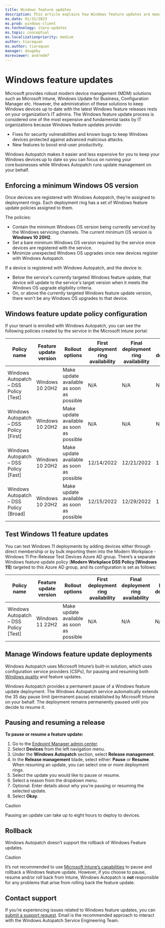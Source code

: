 ```yaml
---
title: Windows feature updates
description: This article explains how Windows feature updates are managed in Autopatch
ms.date: 01/31/2023
ms.prod: windows-client
ms.technology: itpro-updates
ms.topic: conceptual
ms.localizationpriority: medium
author: tiaraquan
ms.author: tiaraquan
manager: dougeby
msreviewer: andredm7
---
```


# Windows feature updates

Microsoft provides robust modern device management (MDM) solutions such as Microsoft Intune, Windows Update for Business, Configuration Manager etc. However, the administration of these solutions to keep Windows devices up to date with the latest Windows feature releases rests on your organization’s IT admins. The Windows feature update process is considered one of the most expensive and fundamental tasks by IT organizations because Windows feature updates provide:

- Fixes for security vulnerabilities and known bugs to keep Windows devices protected against advanced malicious attacks.
- New features to boost end-user productivity.

Windows Autopatch makes it easier and less expensive for you to keep your Windows devices up to date so you can focus on running your core businesses while Windows Autopatch runs update management on your behalf.

## Enforcing a minimum Windows OS version

Once devices are registered with Windows Autopatch, they’re assigned to deployment rings. Each deployment ring has a set of Windows feature update policies assigned to them.

The policies:

- Contain the minimum Windows OS version being currently serviced by the Windows servicing channels. The current minimum OS version is **Windows 10 20H2**.
- Set a bare minimum Windows OS version required by the service once devices are registered with the service.
- Minimize unexpected Windows OS upgrades once new devices register with Windows Autopatch.

If a device is registered with Windows Autopatch, and the device is:

- Below the service's currently targeted Windows feature update, that device will update to the service's target version when it meets the Windows OS upgrade eligibility criteria.
- On, or above the currently targeted Windows feature update version, there won't be any Windows OS upgrades to that device.

## Windows feature update policy configuration

If your tenant is enrolled with Windows Autopatch, you can see the following policies created by the service in the Microsoft Intune portal:

| Policy name | Feature update version | Rollout options | First deployment ring availability | Final deployment ring availability | Day between deployment rings | Support end date |
| ----- | ----- | ----- | ----- | ----- | ----- | ----- |
| Windows Autopatch – DSS Policy [Test] | Windows 10 20H2 | Make update available as soon as possible | N/A | N/A | N/A | 5/8/2023, 7:00PM |
| Windows Autopatch – DSS Policy [First] | Windows 10 20H2 | Make update available as soon as possible | N/A | N/A | N/A | 5/8/2023, 7:00PM |
| Windows Autopatch – DSS Policy [Fast] | Windows 10 20H2 | Make update available as soon as possible | 12/14/2022 | 12/21/2022 | 1 | 5/8/2023, 7:00PM |
| Windows Autopatch – DSS Policy [Broad] | Windows 10 20H2 | Make update available as soon as possible | 12/15/2022 | 12/29/2022 | 1 | 5/8/2023, 7:00PM |

## Test Windows 11 feature updates

You can test Windows 11 deployments by adding devices either through direct membership or by bulk importing them into the Modern Workplace - Windows 11 Pre-Release Test Devices Azure AD group. There’s a separate Windows feature update policy (**Modern Workplace DSS Policy [Windows 11]**) targeted to this Azure AD group, and its configuration is set as follows:

| Policy name | Feature update version | Rollout options | First deployment ring availability | Final deployment ring availability | Day between deployment rings | Support end date |
| ----- | ----- | ----- | ----- | ----- | ----- | ----- |
| Windows Autopatch – DSS Policy [Test] | Windows 11 22H2 | Make update available as soon as possible | N/A | N/A | N/A | 10/13/2025, 7:00PM |

## Manage Windows feature update deployments

Windows Autopatch uses Microsoft Intune’s built-in solution, which uses configuration service providers (CSPs), for pausing and resuming both [Windows quality](windows-autopatch-wqu-overview.md#pausing-and-resuming-a-release) and feature updates.

Windows Autopatch provides a permanent pause of a Windows feature update deployment. The Windows Autopatch service automatically extends the 35 day pause limit (permanent pause) established by Microsoft Intune on your behalf. The deployment remains permanently paused until you decide to resume it.

## Pausing and resuming a release

**To pause or resume a feature update:**

1. Go to the [Endpoint Manager admin center](https://go.microsoft.com/fwlink/?linkid=2109431).
2. Select **Devices** from the left navigation menu.
3. Under the **Windows Autopatch** section, select **Release management**.
4. In the **Release management** blade, select either: **Pause** or **Resume**. When resuming an update, you can select one or more deployment rings.
5. Select the update you would like to pause or resume.
6. Select a reason from the dropdown menu.
7. Optional. Enter details about why you're pausing or resuming the selected update.
8. Select **Okay**.

> [!CAUTION]
> Pausing an update can take up to eight hours to deploy to devices.

## Rollback

Windows Autopatch doesn’t support the rollback of Windows Feature updates.

> [!CAUTION]
> It’s not recommended to use [Microsoft Intune’s capabilities](/mem/intune/protect/windows-10-update-rings#manage-your-windows-update-rings) to pause and rollback a Windows feature update. However, if you choose to pause, resume and/or roll back from Intune, Windows Autopatch is **not** responsible for any problems that arise from rolling back the feature update.

## Contact support

If you’re experiencing issues related to Windows feature updates, you can [submit a support request](../operate/windows-autopatch-support-request.md). Email is the recommended approach to interact with the Windows Autopatch Service Engineering Team.
